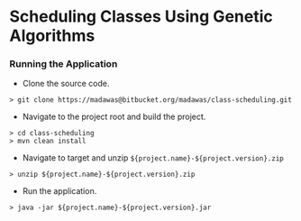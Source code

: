 # Scheduling Classes Using Genetic Algorithms

### Running the Application

* Clone the source code.
```
> git clone https://madawas@bitbucket.org/madawas/class-scheduling.git
```

*  Navigate to the project root and build the project.

```
> cd class-scheduling
> mvn clean install   
```

* Navigate to target and unzip `${project.name}-${project.version}.zip`

```
> unzip ${project.name}-${project.version}.zip  
```
* Run the application.
```
> java -jar ${project.name}-${project.version}.jar  
```


